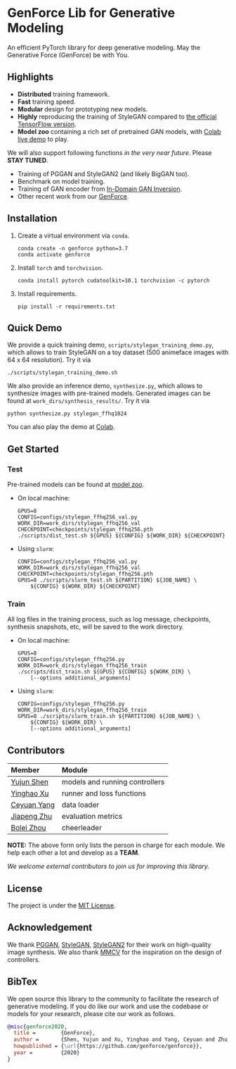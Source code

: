 # GenForce Lib for Generative Modeling

An efficient PyTorch library for deep generative modeling. May the Generative Force (GenForce) be with You.

## Highlights

- **Distributed** training framework.
- **Fast** training speed.
- **Modular** design for prototyping new models.
- **Highly** reproducing the training of StyleGAN compared to [the official TensorFlow version](https://github.com/NVlabs/stylegan).
- **Model zoo** containing a rich set of pretrained GAN models, with [Colab live demo](https://colab.research.google.com/github/genforce/genforce/blob/master/docs/synthesize_demo.ipynb) to play.

We will also support following functions *in the very near future*. Please **STAY TUNED**.

- Training of PGGAN and StyleGAN2 (and likely BigGAN too).
- Benchmark on model training.
- Training of GAN encoder from [In-Domain GAN Inversion](https://genforce.github.io/idinvert).
- Other recent work from our [GenForce](http://genforce.github.io/).

## Installation

1. Create a virtual environment via `conda`.

   ```shell
   conda create -n genforce python=3.7
   conda activate genforce
   ```

2. Install `torch` and `torchvision`.

   ```shell
   conda install pytorch cudatoolkit=10.1 torchvision -c pytorch
   ```

3. Install requirements.

   ```shell
   pip install -r requirements.txt
   ```

## Quick Demo

We provide a quick training demo, `scripts/stylegan_training_demo.py`, which allows to train StyleGAN on a toy dataset (500 animeface images with 64 x 64 resolution). Try it via

```shell
./scripts/stylegan_training_demo.sh
```

We also provide an inference demo, `synthesize.py`, which allows to synthesize images with pre-trained models. Generated images can be found at `work_dirs/synthesis_results/`. Try it via

```shell
python synthesize.py stylegan_ffhq1024
```

You can also play the demo at [Colab](https://colab.research.google.com/github/genforce/genforce/blob/master/docs/synthesize_demo.ipynb).

## Get Started

### Test

Pre-trained models can be found at [model zoo](MODEL_ZOO.md).

- On local machine:

  ```shell
  GPUS=8
  CONFIG=configs/stylegan_ffhq256_val.py
  WORK_DIR=work_dirs/stylegan_ffhq256_val
  CHECKPOINT=checkpoints/stylegan_ffhq256.pth
  ./scripts/dist_test.sh ${GPUS} ${CONFIG} ${WORK_DIR} ${CHECKPOINT}
  ```

- Using `slurm`:

  ```shell
  CONFIG=configs/stylegan_ffhq256_val.py
  WORK_DIR=work_dirs/stylegan_ffhq256_val
  CHECKPOINT=checkpoints/stylegan_ffhq256.pth
  GPUS=8 ./scripts/slurm_test.sh ${PARTITION} ${JOB_NAME} \
      ${CONFIG} ${WORK_DIR} ${CHECKPOINT}
  ```

### Train

All log files in the training process, such as log message, checkpoints, synthesis snapshots, etc, will be saved to the work directory.

- On local machine:

  ```shell
  GPUS=8
  CONFIG=configs/stylegan_ffhq256.py
  WORK_DIR=work_dirs/stylegan_ffhq256_train
  ./scripts/dist_train.sh ${GPUS} ${CONFIG} ${WORK_DIR} \
      [--options additional_arguments]
  ```

- Using `slurm`:

  ```shell
  CONFIG=configs/stylegan_ffhq256.py
  WORK_DIR=work_dirs/stylegan_ffhq256_train
  GPUS=8 ./scripts/slurm_train.sh ${PARTITION} ${JOB_NAME} \
      ${CONFIG} ${WORK_DIR} \
      [--options additional_arguments]
  ```

## Contributors

| Member                                      | Module |
| :--                                         | :--    |
|[Yujun Shen](http://shenyujun.github.io/)    | models and running controllers
|[Yinghao Xu](https://justimyhxu.github.io/)  | runner and loss functions
|[Ceyuan Yang](http://ceyuan.me/)             | data loader
|[Jiapeng Zhu](https://zhujiapeng.github.io/) | evaluation metrics
|[Bolei Zhou](http://bzhou.ie.cuhk.edu.hk/)   | cheerleader

**NOTE:** The above form only lists the person in charge for each module. We help each other a lot and develop as a **TEAM**.

*We welcome external contributors to join us for improving this library.*

## License

The project is under the [MIT License](./LICENSE).

## Acknowledgement

We thank [PGGAN](https://github.com/tkarras/progressive_growing_of_gans), [StyleGAN](https://github.com/NVlabs/stylegan), [StyleGAN2](https://github.com/NVlabs/stylegan2) for their work on high-quality image synthesis. We also thank [MMCV](https://github.com/open-mmlab/mmcv) for the inspiration on the design of controllers.

## BibTex

We open source this library to the community to facilitate the research of generative modeling. If you do like our work and use the codebase or models for your research, please cite our work as follows.

```bibtex
@misc{genforce2020,
  title =        {GenForce},
  author =       {Shen, Yujun and Xu, Yinghao and Yang, Ceyuan and Zhu, Jiapeng and Zhou, Bolei},
  howpublished = {\url{https://github.com/genforce/genforce}},
  year =         {2020}
}
```

